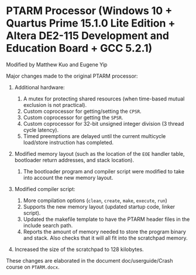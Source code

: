 # PTARM Processor (Windows 10 + Quartus Prime 15.1.0 Lite Edition + Altera DE2-115 Development and Education Board + GCC 5.2.1)

Modified by Matthew Kuo and Eugene Yip

Major changes made to the original PTARM processor:

1. Additional hardware: 
     1. A mutex for protecting shared resources (when 
        time-based mutual exclusion is not practical).
     2. Custom coprocessor for getting/setting the `CPSR`.
     3. Custom coprocessor for getting the `SPSR`.
     4. Custom coprocessor for 32-bit unsigned integer division
        (3 thread cycle latency).
     5. Timed preemptions are delayed until the current 
        multicycle load/store instruction has completed.
     
2. Modified memory layout (such as the location of 
     the `EOE` handler table, bootloader return addresses,
     and stack location).
     1. The bootloader program and compiler script were 
        modified to take into account the new memory layout.

3. Modified compiler script:
     1. More compilation options (`clean`, `create`, `make`, `execute`, 
        `run`)
     2. Supports the new memory layout (updated startup code, 
        linker script).
     3. Updated the makefile template to have the PTARM header
        files in the include search path.
     4. Reports the amount of memory needed to store the program
        binary and stack. Also checks that it will all fit into 
        the scratchpad memory.

4. Increased the size of the scratchpad to 128 kilobytes.

These changes are elaborated in the document doc/userguide/Crash course on `PTARM.docx`.

